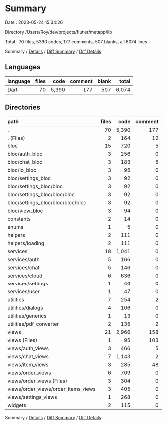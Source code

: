 # Summary

Date : 2023-05-24 15:34:26

Directory /Users/Roy/dev/projects/flutter/metapp/lib

Total : 70 files,  5390 codes, 177 comments, 507 blanks, all 6074 lines

Summary / [Details](details.md) / [Diff Summary](diff.md) / [Diff Details](diff-details.md)

## Languages
| language | files | code | comment | blank | total |
| :--- | ---: | ---: | ---: | ---: | ---: |
| Dart | 70 | 5,390 | 177 | 507 | 6,074 |

## Directories
| path | files | code | comment | blank | total |
| :--- | ---: | ---: | ---: | ---: | ---: |
| . | 70 | 5,390 | 177 | 507 | 6,074 |
| . (Files) | 2 | 164 | 12 | 8 | 184 |
| bloc | 15 | 720 | 5 | 118 | 843 |
| bloc/auth_bloc | 3 | 256 | 0 | 32 | 288 |
| bloc/chat_bloc | 3 | 183 | 5 | 32 | 220 |
| bloc/io_bloc | 3 | 95 | 0 | 16 | 111 |
| bloc/settings_bloc | 3 | 92 | 0 | 17 | 109 |
| bloc/settings_bloc/bloc | 3 | 92 | 0 | 17 | 109 |
| bloc/settings_bloc/bloc/bloc | 3 | 92 | 0 | 17 | 109 |
| bloc/settings_bloc/bloc/bloc/bloc | 3 | 92 | 0 | 17 | 109 |
| bloc/view_bloc | 3 | 94 | 0 | 21 | 115 |
| constants | 2 | 14 | 0 | 5 | 19 |
| enums | 1 | 5 | 0 | 1 | 6 |
| helpers | 2 | 111 | 0 | 14 | 125 |
| helpers/loading | 2 | 111 | 0 | 14 | 125 |
| services | 18 | 1,041 | 0 | 149 | 1,190 |
| services/auth | 5 | 166 | 0 | 35 | 201 |
| services/chat | 5 | 146 | 0 | 24 | 170 |
| services/cloud | 6 | 636 | 0 | 77 | 713 |
| services/settings | 1 | 46 | 0 | 9 | 55 |
| services/user | 1 | 47 | 0 | 4 | 51 |
| utilities | 7 | 254 | 2 | 26 | 282 |
| utilities/dialogs | 4 | 106 | 0 | 9 | 115 |
| utilities/generics | 1 | 13 | 0 | 2 | 15 |
| utilities/pdf_converter | 2 | 135 | 2 | 15 | 152 |
| views | 21 | 2,966 | 158 | 172 | 3,296 |
| views (Files) | 1 | 95 | 103 | 9 | 207 |
| views/auth_views | 3 | 466 | 5 | 18 | 489 |
| views/chat_views | 7 | 1,143 | 2 | 53 | 1,198 |
| views/item_views | 3 | 285 | 48 | 31 | 364 |
| views/order_views | 6 | 709 | 0 | 52 | 761 |
| views/order_views (Files) | 3 | 304 | 0 | 26 | 330 |
| views/order_views/order_items_views | 3 | 405 | 0 | 26 | 431 |
| views/settings_views | 1 | 268 | 0 | 9 | 277 |
| widgets | 2 | 115 | 0 | 14 | 129 |

Summary / [Details](details.md) / [Diff Summary](diff.md) / [Diff Details](diff-details.md)